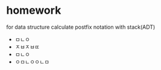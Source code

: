 # homework
for data structure
calculate postfix notation with stack(ADT)
* ㅁㄴㅇ   
* ㅈㅂㅈㅂㄸ   
* ㅁㄴㅇ  
* ㅇㅁㄴㅇㅇㄴㅁ  
